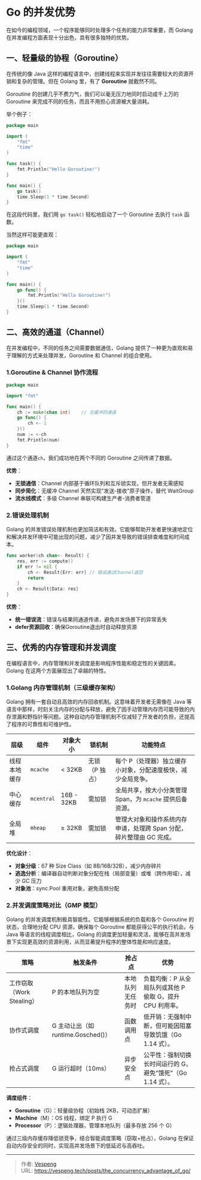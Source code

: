 # Go 的并发优势


在如今的编程领域，一个程序能够同时处理多个任务的能力非常重要，而 Golang 在并发编程方面表现十分出色，具有很多独特的优势。
<!--more-->
## 一、轻量级的协程（Goroutine）

在传统的像 Java 这样的编程语言中，创建线程来实现并发往往需要较大的资源开销和复杂的管理。但在 Golang 里，有了 **Goroutine** 就截然不同。

Goroutine 的创建几乎不费力气，我们可以毫无压力地同时启动成千上万的 Goroutine 来完成不同的任务，而且不用担心资源被大量消耗。

举个例子：

```go {data-open=true}
package main

import (
    "fmt"
    "time"
)

func task() {
    fmt.Println("Hello Goroutine!")
}

func main() {
    go task()
    time.Sleep(1 * time.Second)
}
```

在这段代码里，我们用 `go task()` 轻松地启动了一个 Goroutine 去执行 `task` 函数。

当然这样可能更直观：

```go {data-open=true}
package main

import (
    "fmt"
    "time"
)

func main() {
    go func() {
        fmt.Println("Hello Goroutine!")
    }()
    time.Sleep(1 * time.Second)
}
```

## 二、高效的通道（Channel）

在并发编程中，不同的任务之间需要数据通信，Golang 提供了一种更为直观和易于理解的方式来处理并发，Goroutine 和 Channel 的组合使用。

### 1.Goroutine & Channel 协作流程

```go {data-open=true}
package main

import "fmt"

func main() {
    ch := make(chan int)    // 无缓冲的通道
    go func() {
        ch <- 1
    }()
    num := <-ch
    fmt.Println(num)
}
```

通过这个通道`ch`，我们成功地在两个不同的 Goroutine 之间传递了数据。

**优势**：

- **无锁通信**：Channel 内部基于循环队列和互斥锁实现，但开发者无需感知
- **同步简化**：无缓冲 Channel 天然实现"发送-接收"原子操作，替代 WaitGroup
- **流水线模式**：多级 Channel 串联可构建生产者-消费者管道

### 2.错误处理机制

Golang 的并发错误处理机制也更加简洁和有效。它能够帮助开发者更快速地定位和解决并发环境中可能出现的问题，减少了因并发导致的错误排查难度和时间成本。

```go {data-open=true}
func worker(ch chan<- Result) {
    res, err := compute()
    if err != nil {
        ch <- Result{Err: err} // 错误通过Channel返回
        return
    }
    ch <- Result{Data: res}
}
```

**优势**：

- **统一错误流**：错误与结果同通道传递，避免并发场景下的异常丢失
- **defer资源回收**：确保Goroutine退出时自动释放资源

## 三、优秀的内存管理和并发调度

在编程语言中，内存管理和并发调度是影响程序性能和稳定性的关键因素。Golang 在这两个方面展现出了卓越的特性。

### 1.Golang 内存管理机制（三级缓存架构）

Golang 拥有一套自动且高效的内存回收机制。这意味着开发者无需像在 Java 等语言中那样，时刻关注内存的分配与释放，避免了因手动管理内存而可能导致的内存泄漏和野指针等问题。这种自动内存管理机制不仅减轻了开发者的负担，还提高了程序的可靠性和可维护性。

| 层级       | 组件     | 对象大小    | 锁机制       | 功能特点                                                                 |
|------------|----------|-------------|--------------|--------------------------------------------------------------------------|
| 线程本地缓存 | `mcache` | < 32KB      | 无锁（P 独占） | 每个 P（处理器）独立缓存小对象，分配速度极快，减少全局竞争。             |
| 中心缓存   | `mcentral` | 16B - 32KB | 需加锁       | 全局共享，按大小分类管理 Span，为 `mcache` 提供后备资源。                |
| 全局堆     | `mheap`  | ≥ 32KB      | 需加锁       | 管理大对象和操作系统内存申请，处理跨 Span 分配，碎片整理由 GC 完成。    |

**优化设计**：

- **对象分级**：67 种 Size Class（如 8B/16B/32B），减少内存碎片
- **逃逸分析**：编译器自动判断对象分配在栈（局部变量）或堆（跨作用域），减少 GC 压力
- **对象池**：sync.Pool 重用对象，避免高频分配

### 2.并发调度策略对比（GMP 模型）

Golang 的并发调度机制极具智能性。它能够根据系统的负载和各个 Goroutine 的状态，合理地分配 CPU 资源，确保每个 Goroutine 都能获得公平的执行机会。与 Java 等语言的线程调度相比，Golang 的调度更加轻量和灵活，能够在高并发场景下实现更高效的资源利用，从而显著提升程序的整体性能和响应速度。

| 策略         | 触发条件               | 抢占点           | 优势                                                         |
|--------------|------------------------|------------------|--------------------------------------------------------------|
| 工作窃取（Work Stealing） | P 的本地队列为空       | 本地队列无任务时 | 负载均衡：P 从全局队列或其他 P 偷取 G，提升 CPU 利用率。     |
| 协作式调度   | G 主动让出（如 runtime.Gosched()） | 函数调用点       | 低开销：无强制中断，但可能因阻塞导致饥饿（Go 1.14 式）。     |
| 抢占式调度   | G 运行超时（10ms）     | 异步安全点       | 公平性：强制切换长时间运行的 G，避免“饿死”（Go 1.14 式）。 |

**调度组件**：

- **Goroutine**（G）：轻量级协程（初始栈 2KB，可动态扩展）
- **Machine**（M）：OS 线程，绑定 P 执行 G
- **Processor**（P）：逻辑处理器，管理本地队列（最多存放 256 个 G）

通过三级内存缓存降低锁竞争，结合智能调度策略（窃取+抢占），Golang 在保证自动内存安全的同时，实现高并发场景下的低延迟与高吞吐。


---

> 作者: [Vespeng](https://github.com/vespeng/)  
> URL: https://vespeng.tech/posts/the_concurrency_advantage_of_go/  

